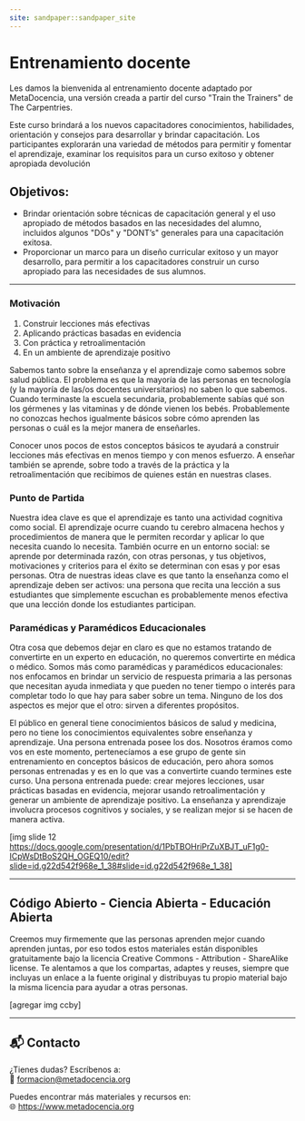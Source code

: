 ```yaml
---
site: sandpaper::sandpaper_site
---
```


# Entrenamiento docente

Les damos la bienvenida al entrenamiento docente adaptado por MetaDocencia, una versión creada a partir del curso "Train the Trainers" de The Carpentries.

Este curso brindará a los nuevos capacitadores conocimientos, habilidades, orientación y consejos para desarrollar y brindar capacitación. Los participantes explorarán una variedad de métodos para permitir y fomentar el aprendizaje, examinar los requisitos para un curso exitoso y obtener apropiada devolución

## Objetivos:
- Brindar orientación sobre técnicas de capacitación general y el uso apropiado de métodos basados en las necesidades del alumno, incluidos algunos "DOs" y "DONT’s" generales para una capacitación exitosa.
- Proporcionar un marco para un diseño curricular exitoso y un mayor desarrollo, para permitir a los capacitadores construir un curso apropiado para las necesidades de sus alumnos.

---

### Motivación

1. Construir lecciones más efectivas
2. Aplicando prácticas basadas en evidencia
3. Con práctica y retroalimentación
4. En un ambiente de aprendizaje positivo

Sabemos tanto sobre la enseñanza y el aprendizaje como sabemos sobre salud pública. El problema es que la mayoría de las personas en tecnología (y la mayoría de las/os docentes universitarios) no saben lo que sabemos. Cuando terminaste la escuela secundaria, probablemente sabías qué son los gérmenes y las vitaminas y de dónde vienen los bebés. Probablemente no conozcas hechos igualmente básicos sobre cómo aprenden las personas o cuál es la mejor manera de enseñarles.

Conocer unos pocos de estos conceptos básicos te ayudará a construir lecciones más efectivas en menos tiempo y con menos esfuerzo. A enseñar también se aprende, sobre todo a través de la práctica y la retroalimentación que recibimos de quienes están en nuestras clases.


### Punto de Partida

Nuestra idea clave es que el aprendizaje es tanto una actividad cognitiva como social. El aprendizaje ocurre cuando tu cerebro almacena hechos y procedimientos de manera que le permiten recordar y aplicar lo que necesita cuando lo necesita. También ocurre en un entorno social: se aprende por determinada razón, con otras personas, y tus objetivos, motivaciones y criterios para el éxito se determinan con esas y por esas personas. Otra de nuestras ideas clave es que tanto la enseñanza como el aprendizaje deben ser activos: una persona que recita una lección a sus estudiantes que simplemente escuchan es probablemente menos efectiva que una lección donde los estudiantes participan.

### Paramédicas y Paramédicos Educacionales

Otra cosa que debemos dejar en claro es que no estamos tratando de convertirte en un experto en educación, no queremos convertirte en médica o médico. Somos más como paramédicas y paramédicos educacionales: nos enfocamos en brindar un servicio de respuesta primaria a las personas que necesitan ayuda inmediata y que pueden no tener tiempo o interés para completar todo lo que hay para saber sobre un tema. Ninguno de los dos aspectos es mejor que el otro: sirven a diferentes propósitos.

El público en general tiene conocimientos básicos de salud y medicina, pero no tiene los conocimientos equivalentes sobre enseñanza y aprendizaje.  Una persona entrenada posee los dos.  Nosotros éramos como vos en este momento, pertenecíamos a ese grupo de gente sin entrenamiento en conceptos básicos de educación, pero ahora somos personas entrenadas y es en lo que vas a convertirte cuando termines este curso.  Una persona entrenada puede: crear mejores lecciones, usar prácticas basadas en evidencia, mejorar usando retroalimentación y generar un ambiente de aprendizaje positivo.  La enseñanza y aprendizaje involucra procesos cognitivos y sociales, y se realizan mejor si se hacen de manera activa.

[img slide 12 https://docs.google.com/presentation/d/1PbTBOHriPrZuXBJT_uF1g0-ICpWsDtBoS2QH_OGEQ10/edit?slide=id.g22d542f968e_1_38#slide=id.g22d542f968e_1_38]

---
## Código Abierto - Ciencia Abierta - Educación Abierta

Creemos muy firmemente que las personas aprenden mejor cuando aprenden juntas, por eso todos estos materiales están disponibles gratuitamente bajo la licencia Creative Commons - Attribution - ShareAlike license. Te alentamos a que los compartas, adaptes y reuses, siempre que incluyas un enlace a la fuente original y distribuyas tu propio material bajo la misma licencia para ayudar a otras personas. 

[agregar img ccby]

---

## 📬 Contacto

¿Tienes dudas? Escríbenos a:  
📧 formacion@metadocencia.org

Puedes encontrar más materiales y recursos en:  
🌐 https://www.metadocencia.org



